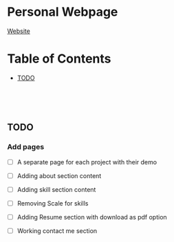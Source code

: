# Personal Webpage


[Website](https://gautamsagarnsit.github.io/gautamsagar.github.io/)


# Table of Contents
  - [TODO](#1)

<br />
<br />
<br />


<a id="1"></a>
## TODO

### Add pages
- [ ] A separate page for each project with their demo
- [ ] Adding about section content 
- [ ] Adding skill section content
- [ ] Removing Scale for skills
- [ ] Adding Resume section with download as pdf option
- [ ] Working contact me section  





